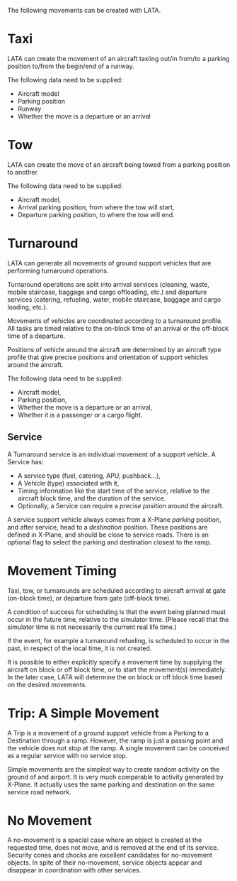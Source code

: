The following movements can be created with LATA.

# Taxi
LATA can create the movement of an aircraft taxiing out/in from/to a parking position to/from the begin/end of a runway.

The following data need to be supplied:

- Aircraft model
- Parking position
- Runway
- Whether the move is a departure or an arrival

# Tow
LATA can create the move of an aircraft being towed from a parking position to another.

The following data need to be supplied:

- Aircraft model,
- Arrival parking position, from where the tow will start,
- Departure parking position, to where the tow will end.

# Turnaround
LATA can generate all movements of ground support vehicles that are performing turnaround operations.

Turnaround operations are split into arrival services (cleaning, waste, mobile staircase, baggage and cargo offloading, etc.) and departure services (catering, refueling, water, mobile staircase, baggage and cargo loading, etc.).

Movements of vehicles are coordinated according to a turnaround profile. All tasks are timed relative to the on-block time of an arrival or the off-block time of a departure.

Positions of vehicle around the aircraft are determined by an aircraft type profile that give precise positions and orientation of support vehicles around the aircraft.

The following data need to be supplied:

- Aircraft model,
- Parking position,
- Whether the move is a departure or an arrival,
- Whether it is a passenger or a cargo flight.

## Service
A Turnaround service is an individual movement of a support vehicle. A Service has:

- A service type (fuel, catering, APU, pushback...),
- A Vehicle (type) associated with it,
- Timing information like the start time of the service, relative to the aircraft block time, and the duration of the service.
- Optionally, a Service can require a *precise position* around the aircraft.

A service support vehicle always comes from a X-Plane *parking* position, and after service, head to a *destination* position. These positions are defined in X-Plane, and should be close to service roads. There is an optional flag to select the parking and destination closest to the ramp.

# Movement Timing
Taxi, tow, or turnarounds are scheduled according to aircraft arrival at gate (on-block time), or departure from gate (off-block time).

A condition of success for scheduling is that the event being planned must occur in the future time, relative to the simulator time. (Please recall that the simulator time is not necessarily the current real life time.)

If the event, for example a turnaround refueling, is scheduled to occur in the past, in respect of the local time, it is not created.

It is possible to either explicitly specify a movement time by supplying the aircraft on block or off block time, or to start the movement(s) immediately. In the later case, LATA will determine the on block or off block time based on the desired movements.

# Trip: A Simple Movement

A Trip is a movement of a ground support vehicle from a Parking to a Destination through a ramp. However, the ramp is just a passing point and the vehicle does not stop at the ramp. A single movement can be conceived as a regular service with no service stop.

Simple movements are the simplest way to create random activity on the ground of and airport. It is very much comparable to activity generated by X-Plane. It actually uses the same parking and destination on the same service road network.

# No Movement
A no-movement is a special case where an object is created at the requested time, does not move, and is removed at the end of its service. Security cones and chocks are excellent candidates for no-movement objects.
In spite of their no-movement, service objects appear and disappear in coordination with other services.
